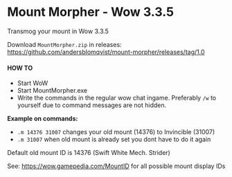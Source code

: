 # Mount Morpher - Wow 3.3.5
Transmog your mount in Wow 3.3.5

Download `MountMorpher.zip` in releases: https://github.com/andersblomqvist/mount-morpher/releases/tag/1.0 

#### HOW TO
* Start WoW
* Start MountMorpher.exe
* Write the commands in the regular wow chat ingame. Preferably `/w` to yourself due to command messages are not hidden.

**Example on commands:**
* `.m 14376 31007` changes your old mount (14376) to Invincible (31007)
* `.m 31007` when old mount is already set you dont have to do it again

Default old mount ID is 14376 (Swift White Mech. Strider)

See: https://wow.gamepedia.com/MountID for all possible mount display IDs
